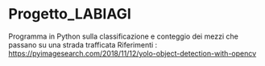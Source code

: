 # Progetto_LABIAGI
Programma in Python sulla classificazione e conteggio dei mezzi che passano su una strada trafficata
Riferimenti : https://pyimagesearch.com/2018/11/12/yolo-object-detection-with-opencv
